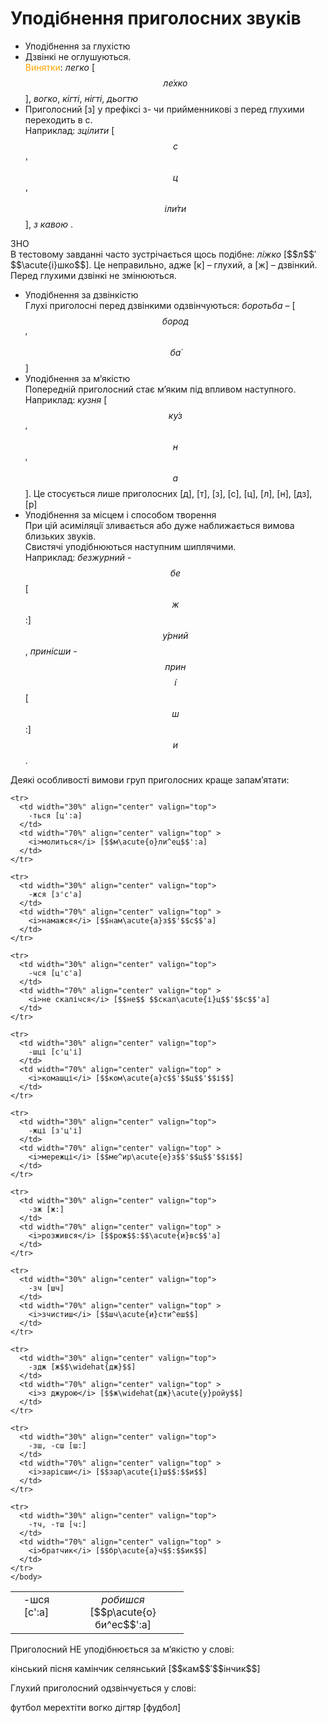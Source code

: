 # Уподібнення приголосних звуків

* Уподiбнення за глухiстю
 * Дзвiнкi не оглушуються.<br>
  <font color="orange">Винятки</font>: *легко* [$$л\acute{е}хко$$], *вогко*, *кiгтi*, *нiгтi*, *дьогтю*
 * Приголосний <span class="p1">[з]</span> у префiксі <span class="p1">з-</span> чи прийменникові <span class="p1">з</span> перед глухими переходить в <span class="p1">с</span>. <br>Наприклад: _зцілити_ [$$с$$'$$ц$$'$$іл\acute{и}ти$$], _з кавою_ .

<div class="alg-wrap">
<span class="alg">ЗНО</span> 
<div class="alg-text">
В тестовому завданнi часто зустрiчається щось подiбне: <i>лiжко</i> [$$л$$′$$\acute{і}шко$$]. Це неправильно, адже [<span class="p1">к</span>] – глухий, а [<span class="p1">ж</span>] – дзвiнкий. Перед глухими дзвiнкi не змiнюються.
</div>
</div> 

* Уподiбнення за дзвiнкiстю<br>
 Глухi приголоснi перед дзвiнкими одзвiнчуються: *боротьба* – [$$бород$$′$$б\acute{а}$$]
* Уподiбнення за м’якiстю<br>
Попереднiй приголосний стає м’яким пiд впливом наступного.<br>Наприклад: *кузня* [$$к\acute{у}з$$′$$н$$′$$а$$]. Це стосується лише приголосних [<span class="p1">д</span>], [<span class="p1">т</span>], [<span class="p1">з</span>], [<span class="p1">с</span>], [<span class="p1">ц</span>], [<span class="p1">л</span>], [<span class="p1">н</span>], [<span class="p1">дз</span>], [<span class="p1">р</span>]
* Уподiбнення за мiсцем i способом творення<br>
При цiй асимiляцiї зливається або дуже наближається вимова близьких звукiв.<br>
Свистячi уподiбнюються наступним шиплячими.<br>
Наприклад: *безжурний* - $$бе$$[$$ж$$:]$$\acute{у}рний$$, *принісши* - $$прин$$$$\acute{і}$$[$$ш$$:]$$и$$.

Деякi особливостi вимови груп приголосних краще запам’ятати:

<!--<div class="centered-table-wrapper">
<table class="centered-table">
<tr>
<td>-шся – [с<sup>’</sup>:a]/td>
<td><font color="#0F5181">[йа]</font></td>
</tr>
</table>
</div>-->

<table style="width: 55%;" align="center">
  <body>
    <tr>
      <td width="30%" align="center" valign="top">
        -шся [c':a]
      </td>
      <td width="70%" align="center" valign="top" >
        <i>робишся</i> [$$р\acute{о}би^ес$$':a]
      </td>
    </tr>

    <tr>
      <td width="30%" align="center" valign="top">
        -ться [ц':a]
      </td>
      <td width="70%" align="center" valign="top" >
        <i>молиться</i> [$$м\acute{о}ли^ец$$':а]
      </td>
    </tr>

    <tr>
      <td width="30%" align="center" valign="top">
        -жся [з'с'a]
      </td>
      <td width="70%" align="center" valign="top" >
        <i>намажся</i> [$$нам\acute{а}з$$'$$с$$'а]
      </td>
    </tr>

    <tr>
      <td width="30%" align="center" valign="top">
        -чся [ц'с'a]
      </td>
      <td width="70%" align="center" valign="top" >
        <i>не скалічся</i> [$$не$$ $$скал\acute{і}ц$$'$$с$$'а]
      </td>
    </tr>

    <tr>
      <td width="30%" align="center" valign="top">
        -шці [с'ц'і]
      </td>
      <td width="70%" align="center" valign="top" >
        <i>комашці</i> [$$ком\acute{а}с$$'$$ц$$'$$і$$]
      </td>
    </tr>

    <tr>
      <td width="30%" align="center" valign="top">
        -жці [з'ц'і]
      </td>
      <td width="70%" align="center" valign="top" >
        <i>мережці</i> [$$ме^ир\acute{е}з$$'$$ц$$'$$і$$]
      </td>
    </tr>

    <tr>
      <td width="30%" align="center" valign="top">
        -зж [ж:]
      </td>
      <td width="70%" align="center" valign="top" >
        <i>розжився</i> [$$рож$$:$$\acute{и}вс$$'а]
      </td>
    </tr>

    <tr>
      <td width="30%" align="center" valign="top">
        -зч [шч]
      </td>
      <td width="70%" align="center" valign="top" >
        <i>зчистиш</i> [$$шч\acute{и}сти^еш$$]
      </td>
    </tr>

    <tr>
      <td width="30%" align="center" valign="top">
        -здж [ж$$\widehat{дж}$$]
      </td>
      <td width="70%" align="center" valign="top" >
        <i>з джурою</i> [$$ж\widehat{дж}\acute{у}ройу$$]
      </td>
    </tr>

    <tr>
      <td width="30%" align="center" valign="top">
        -зш, -сш [ш:]
      </td>
      <td width="70%" align="center" valign="top" >
        <i>зарісши</i> [$$зар\acute{і}ш$$:$$и$$]
      </td>
    </tr>

    <tr>
      <td width="30%" align="center" valign="top">
        -тч, -тш [ч:]
      </td>
      <td width="70%" align="center" valign="top" >
        <i>братчик</i> [$$бр\acute{а}ч$$:$$ик$$]
      </td>
    </tr>
    </body>
</table>

<!--<div class="fluidMedia">
<iframe align="center" width="560" height="315" src="https://www.youtube.com/embed/I3wHHsfPimM" frameborder="0" allowfullscreen></iframe>
</div>
<div class="popup">
</div>-->

<quiz correctLabel="correct" incorrectLabel="incorrect" checkLabel="check">
    <question text="">
        <p>Приголосний НЕ уподібнюється за м’якістю у слові:</p>
        <answer>кінський</answer>
        <answer>пісня</answer>
        <answer correct>камінчик</answer>
        <answer>селянський</answer>
        <explanation>
        [$$кам$$′$$інчик$$]
        </explanation>
    </question>
    <question text="">
        <p>Глухий приголосний одзвінчується у слові:</p>
        <answer correct>футбол</answer>
        <answer>мерехтіти</answer>
        <answer>вогко</answer>
        <answer>дігтяр</answer>
        <explanation>
        [фудбол]
        </explanation>
    </question>
</quiz>